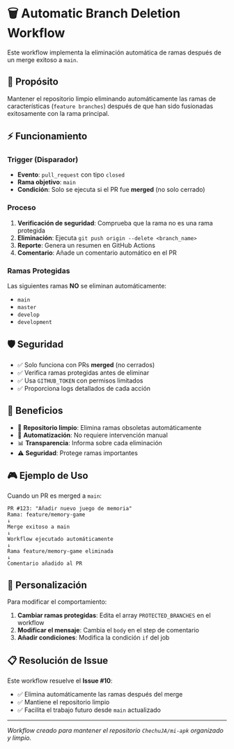 # 🗑️ Automatic Branch Deletion Workflow

Este workflow implementa la eliminación automática de ramas después de un merge exitoso a `main`.

## 🎯 Propósito

Mantener el repositorio limpio eliminando automáticamente las ramas de características (`feature branches`) después de que han sido fusionadas exitosamente con la rama principal.

## ⚡ Funcionamiento

### Trigger (Disparador)
- **Evento**: `pull_request` con tipo `closed`
- **Rama objetivo**: `main`
- **Condición**: Solo se ejecuta si el PR fue **merged** (no solo cerrado)

### Proceso
1. **Verificación de seguridad**: Comprueba que la rama no es una rama protegida
2. **Eliminación**: Ejecuta `git push origin --delete <branch_name>`
3. **Reporte**: Genera un resumen en GitHub Actions
4. **Comentario**: Añade un comentario automático en el PR

### Ramas Protegidas
Las siguientes ramas **NO** se eliminan automáticamente:
- `main`
- `master`
- `develop`
- `development`

## 🛡️ Seguridad

- ✅ Solo funciona con PRs **merged** (no cerrados)
- ✅ Verifica ramas protegidas antes de eliminar
- ✅ Usa `GITHUB_TOKEN` con permisos limitados
- ✅ Proporciona logs detallados de cada acción

## 📝 Beneficios

- 🧹 **Repositorio limpio**: Elimina ramas obsoletas automáticamente
- 🚀 **Automatización**: No requiere intervención manual
- 📊 **Transparencia**: Informa sobre cada eliminación
- ⚠️ **Seguridad**: Protege ramas importantes

## 🎮 Ejemplo de Uso

Cuando un PR es merged a `main`:

```
PR #123: "Añadir nuevo juego de memoria" 
Rama: feature/memory-game
↓
Merge exitoso a main
↓
Workflow ejecutado automáticamente
↓
Rama feature/memory-game eliminada
↓
Comentario añadido al PR
```

## 🔧 Personalización

Para modificar el comportamiento:

1. **Cambiar ramas protegidas**: Edita el array `PROTECTED_BRANCHES` en el workflow
2. **Modificar el mensaje**: Cambia el `body` en el step de comentario
3. **Añadir condiciones**: Modifica la condición `if` del job

## 📋 Resolución de Issue

Este workflow resuelve el **Issue #10**:
- ✅ Elimina automáticamente las ramas después del merge
- ✅ Mantiene el repositorio limpio
- ✅ Facilita el trabajo futuro desde `main` actualizado

---

*Workflow creado para mantener el repositorio `ChechuJA/mi-apk` organizado y limpio.*